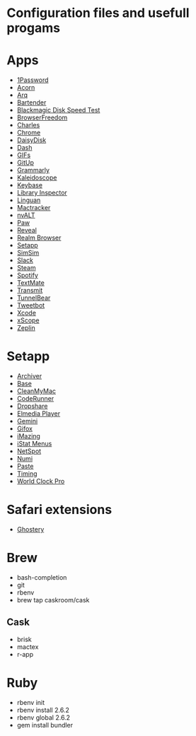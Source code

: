 # Configuration files and usefull progams

# Apps

- [1Password](https://agilebits.com/onepassword)
- [Acorn](http://flyingmeat.com/acorn/)
- [Arq](https://www.arqbackup.com)
- [Bartender](https://www.macbartender.com)
- [Blackmagic Disk Speed Test](https://itunes.apple.com/br/app/blackmagic-disk-speed-test/id425264550?l=en&mt=12)
- [BrowserFreedom](https://getbrowserfreedom.com)
- [Charles](http://www.charlesproxy.com)
- [Chrome](https://www.google.com/chrome/)
- [DaisyDisk](https://daisydiskapp.com)
- [Dash](https://kapeli.com/dash)
- [GIFs](https://itunes.apple.com/br/app/gifs/id961850017?l=en&mt=12)
- [GitUp](http://gitup.co)
- [Grammarly](https://grammarly.com)
- [Kaleidoscope](http://www.kaleidoscopeapp.com)
- [Keybase](https://keybase.io)
- [Library Inspector](https://itunes.apple.com/br/app/library-inspector/id431808420?l=en&mt=12)
- [Linguan](http://linguanapp.com)
- [Mactracker](http://mactracker.ca)
- [nvALT](http://brettterpstra.com/projects/nvalt/)
- [Paw](https://paw.cloud)  
- [Reveal](http://revealapp.com)
- [Realm Browser](https://itunes.apple.com/br/app/realm-browser/id1007457278?l=en&mt=12)
- [Setapp](https://setapp.com)
- [SimSim](https://github.com/dsmelov/simsim)
- [Slack](https://slack.com)
- [Steam](https://steamcommunity.com)
- [Spotify](http://spotify.com)
- [TextMate](https://macromates.com)
- [Transmit](https://panic.com/transmit/)
- [TunnelBear](https://www.tunnelbear.com/download)
- [Tweetbot](http://tapbots.com/tweetbot/)
- [Xcode](https://itunes.apple.com/br/app/xcode/id497799835?l=en&mt=12)
- [xScope](http://xscopeapp.com)
- [Zeplin](https://zeplin.io)

# Setapp

- [Archiver](http://archiverapp.com)
- [Base](https://menial.co.uk/base/)
- [CleanMyMac](http://macpaw.com/cleanmymac)
- [CodeRunner](https://coderunnerapp.com)
- [Dropshare](https://dropshare.cloud)
- [Elmedia Player](https://mac.eltima.com/media-player.html)
- [Gemini](https://macpaw.com/gemini)
- [Gifox](http://gifox.io)
- [iMazing](https://imazing.com)
- [iStat Menus](https://bjango.com/mac/istatmenus/)
- [NetSpot](https://www.netspotapp.com)
- [Numi](http://numi.io)
- [Paste](http://pasteapp.me)
- [Timing](http://timingapp.com)
- [World Clock Pro](http://worldclock.pro)

# Safari extensions

- [Ghostery](https://www.ghostery.com/en/)

# Brew

- bash-completion
- git
- rbenv
- brew tap caskroom/cask

## Cask

- brisk
- mactex
- r-app

# Ruby

- rbenv init
- rbenv install 2.6.2
- rbenv global 2.6.2
- gem install bundler

